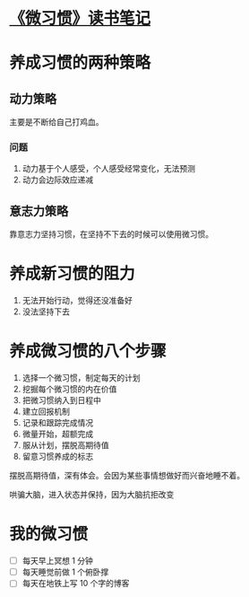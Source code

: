 # [《微习惯》读书笔记](https://github.com/zzy131250/gitblog/issues/9)

# 养成习惯的两种策略
## 动力策略

主要是不断给自己打鸡血。

### 问题
1. 动力基于个人感受，个人感受经常变化，无法预测
2. 动力会边际效应递减

## 意志力策略
靠意志力坚持习惯，在坚持不下去的时候可以使用微习惯。

# 养成新习惯的阻力
1. 无法开始行动，觉得还没准备好
2. 没法坚持下去

# 养成微习惯的八个步骤
1. 选择一个微习惯，制定每天的计划
2. 挖掘每个微习惯的内在价值
3. 把微习惯纳入到日程中
4. 建立回报机制
5. 记录和跟踪完成情况
6. 微量开始，超额完成
7. 服从计划，摆脱高期待值
8. 留意习惯养成的标志

摆脱高期待值，深有体会。会因为某些事情想做好而兴奋地睡不着。

哄骗大脑，进入状态并保持，因为大脑抗拒改变
# 我的微习惯
- [ ] 每天早上冥想 1 分钟
- [ ] 每天睡觉前做 1 个俯卧撑
- [ ] 每天在地铁上写 10 个字的博客